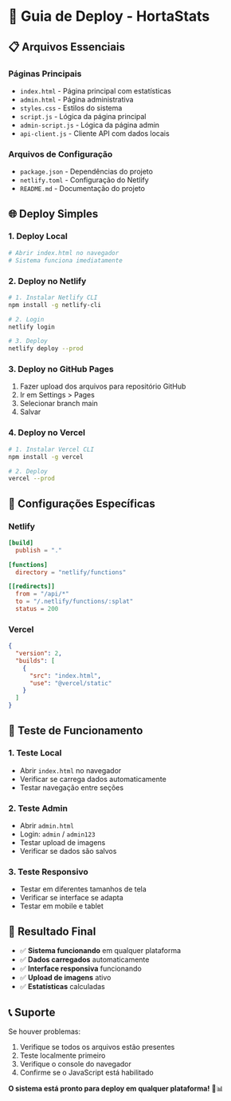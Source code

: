# 🚀 Guia de Deploy - HortaStats

## 📋 **Arquivos Essenciais**

### **Páginas Principais**
- `index.html` - Página principal com estatísticas
- `admin.html` - Página administrativa
- `styles.css` - Estilos do sistema
- `script.js` - Lógica da página principal
- `admin-script.js` - Lógica da página admin
- `api-client.js` - Cliente API com dados locais

### **Arquivos de Configuração**
- `package.json` - Dependências do projeto
- `netlify.toml` - Configuração do Netlify
- `README.md` - Documentação do projeto

## 🌐 **Deploy Simples**

### **1. Deploy Local**
```bash
# Abrir index.html no navegador
# Sistema funciona imediatamente
```

### **2. Deploy no Netlify**
```bash
# 1. Instalar Netlify CLI
npm install -g netlify-cli

# 2. Login
netlify login

# 3. Deploy
netlify deploy --prod
```

### **3. Deploy no GitHub Pages**
1. Fazer upload dos arquivos para repositório GitHub
2. Ir em Settings > Pages
3. Selecionar branch main
4. Salvar

### **4. Deploy no Vercel**
```bash
# 1. Instalar Vercel CLI
npm install -g vercel

# 2. Deploy
vercel --prod
```

## 🔧 **Configurações Específicas**

### **Netlify**
```toml
[build]
  publish = "."

[functions]
  directory = "netlify/functions"

[[redirects]]
  from = "/api/*"
  to = "/.netlify/functions/:splat"
  status = 200
```

### **Vercel**
```json
{
  "version": 2,
  "builds": [
    {
      "src": "index.html",
      "use": "@vercel/static"
    }
  ]
}
```

## 📱 **Teste de Funcionamento**

### **1. Teste Local**
- Abrir `index.html` no navegador
- Verificar se carrega dados automaticamente
- Testar navegação entre seções

### **2. Teste Admin**
- Abrir `admin.html`
- Login: `admin` / `admin123`
- Testar upload de imagens
- Verificar se dados são salvos

### **3. Teste Responsivo**
- Testar em diferentes tamanhos de tela
- Verificar se interface se adapta
- Testar em mobile e tablet

## 🎯 **Resultado Final**

- ✅ **Sistema funcionando** em qualquer plataforma
- ✅ **Dados carregados** automaticamente
- ✅ **Interface responsiva** funcionando
- ✅ **Upload de imagens** ativo
- ✅ **Estatísticas** calculadas

## 📞 **Suporte**

Se houver problemas:
1. Verifique se todos os arquivos estão presentes
2. Teste localmente primeiro
3. Verifique o console do navegador
4. Confirme se o JavaScript está habilitado

**O sistema está pronto para deploy em qualquer plataforma!** 🌱📊